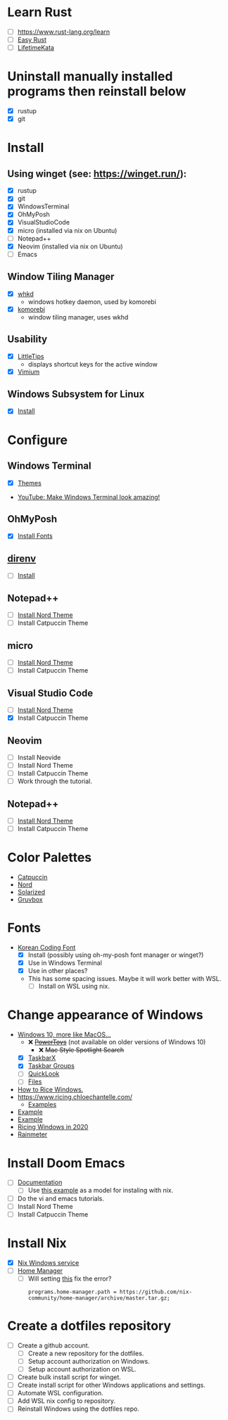# Learn Rust
 - [ ] https://www.rust-lang.org/learn
 - [ ] [Easy Rust](https://dhghomon.github.io/easy_rust/Chapter_1.html)
 - [ ] [LifetimeKata](https://tfpk.github.io/lifetimekata/)

# Uninstall manually installed programs then reinstall below
 - [x] rustup
 - [x] git

# Install

## Using winget (see: https://winget.run/):
 - [x] rustup
 - [x] git
 - [x] WindowsTerminal
 - [x] OhMyPosh
 - [x] VisualStudioCode
 - [x] micro (installed via nix on Ubuntu)
 - [ ] Notepad++
 - [x] Neovim (installed via nix on Ubuntu)
 - [ ] Emacs

## Window Tiling Manager
 - [x] [whkd](https://github.com/LGUG2Z/whkd)
   - windows hotkey daemon, used by komorebi
 - [x] [komorebi](https://github.com/LGUG2Z/komorebi)
   - window tiling manager, uses wkhd

## Usability
 - [x] [LittleTips](https://github.com/chenjing1294/LittleTips)
   - displays shortcut keys for the active window
 - [x] [Vimium](https://vimium.github.io/)

## Windows Subsystem for Linux
 - [x] [Install](https://learn.microsoft.com/en-us/windows/wsl/install)

# Configure

## Windows Terminal
 - [x] [Themes](https://windowsterminalthemes.dev/)
 - [YouTube:  Make Windows Terminal look amazing!](https://www.youtube.com/watch?v=AK2JE2YsKto)

## OhMyPosh
 - [x] [Install Fonts](https://ohmyposh.dev/docs/installation/fonts)

## [direnv](https://direnv.net/)
 - [ ] [Install](https://direnv.net/docs/installation.html)

## Notepad++
 - [ ] [Install Nord Theme](https://github.com/nordtheme/notepadplusplus)
 - [ ] Install Catpuccin Theme

## micro
 - [ ] [Install Nord Theme](https://github.com/KiranWells/micro-nord-tc-colors/)
 - [ ] Install Catpuccin Theme

## Visual Studio Code
 - [ ] [Install Nord Theme](https://marketplace.visualstudio.com/items?itemName=arcticicestudio.nord-visual-studio-code)
 - [x] Install Catpuccin Theme

## Neovim
 - [ ] Install Neovide
 - [ ] Install Nord Theme
 - [ ] Install Catpuccin Theme
 - [ ] Work through the tutorial.

## Notepad++
 - [ ] [Install Nord Theme](https://github.com/nordtheme/notepadplusplus)
 - [ ] Install Catpuccin Theme

# Color Palettes
 - [Catpuccin](https://github.com/catppuccin)
 - [Nord](https://www.nordtheme.com/)
 - [Solarized](https://ethanschoonover.com/solarized/)
 - [Gruvbox](https://github.com/morhetz/gruvbox)

# Fonts
 - [Korean Coding Font](https://github.com/naver/d2codingfont)
   - [x] Install (possibly using oh-my-posh font manager or winget?)
   - [x] Use in Windows Terminal
   - [x] Use in other places?
   - This has some spacing issues. Maybe it will work better with WSL.
     - [ ] Install on WSL using nix.

# Change appearance of Windows
 - [Windows 10, more like MacOS...](https://www.youtube.com/watch?v=uCVc-7z-toE)
   - :x: ~~[PowerToys](https://github.com/microsoft/PowerToys?tab=readme-ov-file#via-winget)~~ (not available on older versions of Windows 10)
     - :x: ~~Mac Style Spotlight Search~~
   - [x] [TaskbarX](https://chrisandriessen.nl/taskbarx)
   - [x] [Taskbar Groups](https://github.com/tjackenpacken/taskbar-groups?tab=readme-ov-file#-how-to-download-taskbar-groups)
   - [ ] [QuickLook](https://github.com/QL-Win/QuickLook?tab=readme-ov-file#downloadinstallation)
   - [ ] [Files](https://github.com/files-community/Files)
 - [How to Rice Windows.](https://dev.to/ananddhruv295/how-to-rice-windows-2h12)
 - https://www.ricing.chloechantelle.com/
   - [Examples](https://www.dropbox.com/sh/gnwhuxk3fi9cqdc/AABCPc3tJBnzC0pYS_jY_6Xla/W10?e=1&preview=66.png)
 - [Example](https://imgur.com/gallery/Rsdhm5k)
 - [Example](https://www.reddit.com/r/desktops/comments/u66glg/windows_10_rice_jetblack/)
 - [Ricing Windows in 2020](https://gist.github.com/triplrrr/d2250db71f0b3a93ed60daa65fe5668f)
 - [Rainmeter](https://www.rainmeter.net/)

# Install Doom Emacs
 - [ ] [Documentation](https://github.com/doomemacs/doomemacs/blob/master/docs/getting_started.org)
   - [ ] Use [this example](https://github.com/hlissner/dotfiles/blob/master/modules/editors/emacs.nix) as a model for instaling with nix.
 - [ ] Do the vi and emacs tutorials.
 - [ ] Install Nord Theme
 - [ ] Install Catpuccin Theme

# Install Nix
 - [x] [Nix Windows service](https://nixos.org/download#nix-install-windows)
 - [ ] [Home Manager](https://nix-community.github.io/home-manager/#sec-install-standalone)
   - [ ] Will setting [this](https://nix-community.github.io/home-manager/options.xhtml#opt-programs.home-manager.path) fix the error?
     ```
     programs.home-manager.path = https://github.com/nix-community/home-manager/archive/master.tar.gz;
     ```

# Create a dotfiles repository
 - [ ] Create a github account.
   - [ ] Create a new repository for the dotfiles.
   - [ ] Setup account authorization on Windows.
   - [ ] Setup account authorization on WSL.
 - [ ] Create bulk install script for winget.
 - [ ] Create install script for other Windows applications and settings.
 - [ ] Automate WSL configuration.
 - [ ] Add WSL nix config to repository.
 - [ ] Reinstall Windows using the dotfiles repo.
